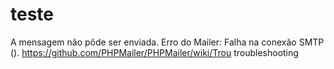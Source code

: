 # teste
A mensagem não pôde ser enviada. Erro do Mailer: Falha na conexão SMTP (). https://github.com/PHPMailer/PHPMailer/wiki/Trou troubleshooting
